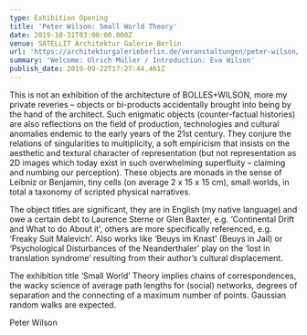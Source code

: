```yaml
---
type: Exhibition Opening
title: 'Peter Wilson: Small World Theory'
date: 2019-10-31T03:00:00.000Z
venue: SATELLIT Architektur Galerie Berlin
url: 'https://architekturgalerieberlin.de/veranstaltungen/peter-wilson/'
summary: 'Welcome: Ulrich Müller / Introduction: Eva Wilson'
publish_date: 2019-09-22T17:27:44.461Z
---
```

This is not an exhibition of the architecture of BOLLES+WILSON, more my private reveries – objects or bi-products accidentally brought into being by the hand of the architect. Such enigmatic objects (counter-factual histories) are also reflections on the field of production, technologies and cultural anomalies endemic to the early years of the 21st century. They conjure the relations of singularities to multiplicity, a soft empiricism that insists on the aesthetic and textural character of representation (but not representation as 2D images which today exist in such overwhelming superfluity – claiming and numbing our perception). These objects are monads in the sense of Leibniz or Benjamin, tiny cells (on average 2 x 15 x 15 cm), small worlds, in total a taxonomy of scripted physical narratives.

The object titles are significant, they are in English (my native language) and owe a certain debt to Laurence Sterne or Glen Baxter, e.g. ‘Continental Drift and What to do About it’, others are more specifically referenced, e.g. ‘Freaky Suit Malevich’. Also works like ‘Beuys im Knast’ (Beuys in Jail) or ‘Psychological Disturbances of the Neanderthaler’ play on the ‘lost in translation syndrome’ resulting from their author’s cultural displacement.

The exhibition title ‘Small World’ Theory implies chains of correspondences, the wacky science of average path lengths for (social) networks, degrees of separation and the connecting of a maximum number of points. Gaussian random walks are expected.

Peter Wilson
